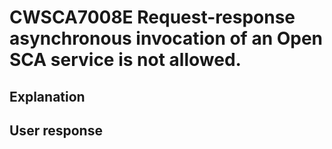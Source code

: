 # CWSCA7008E Request-response asynchronous invocation of an Open SCA service is not allowed.

## Explanation

## User response